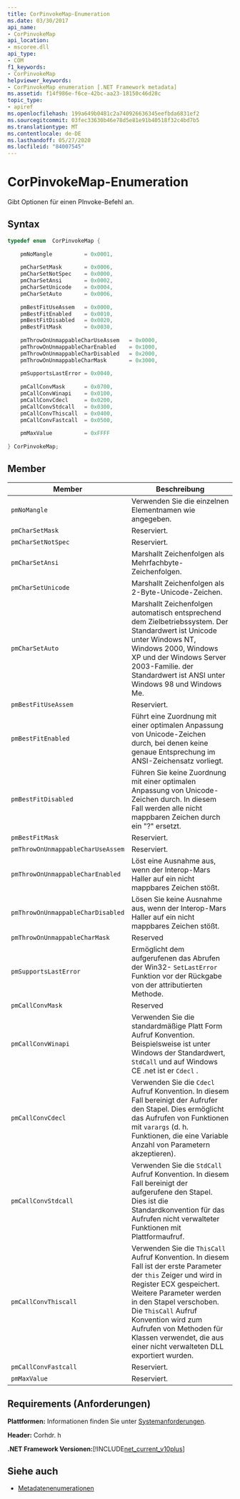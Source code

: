 ```yaml
---
title: CorPinvokeMap-Enumeration
ms.date: 03/30/2017
api_name:
- CorPinvokeMap
api_location:
- mscoree.dll
api_type:
- COM
f1_keywords:
- CorPinvokeMap
helpviewer_keywords:
- CorPinvokeMap enumeration [.NET Framework metadata]
ms.assetid: f14f986e-f6ce-42bc-aa23-18150c46d28c
topic_type:
- apiref
ms.openlocfilehash: 199a649b0481c2a740926636345eefbda6831ef2
ms.sourcegitcommit: 03fec33630b46e78d5e81e91b40518f32c4bd7b5
ms.translationtype: MT
ms.contentlocale: de-DE
ms.lasthandoff: 05/27/2020
ms.locfileid: "84007545"
---
```

# <a name="corpinvokemap-enumeration"></a>CorPinvokeMap-Enumeration
Gibt Optionen für einen PInvoke-Befehl an.  
  
## <a name="syntax"></a>Syntax  
  
```cpp  
typedef enum  CorPinvokeMap {  
  
    pmNoMangle          = 0x0001,  
  
    pmCharSetMask       = 0x0006,  
    pmCharSetNotSpec    = 0x0000,  
    pmCharSetAnsi       = 0x0002,  
    pmCharSetUnicode    = 0x0004,  
    pmCharSetAuto       = 0x0006,  
  
    pmBestFitUseAssem   = 0x0000,  
    pmBestFitEnabled    = 0x0010,  
    pmBestFitDisabled   = 0x0020,  
    pmBestFitMask       = 0x0030,  
  
    pmThrowOnUnmappableCharUseAssem   = 0x0000,  
    pmThrowOnUnmappableCharEnabled    = 0x1000,  
    pmThrowOnUnmappableCharDisabled   = 0x2000,  
    pmThrowOnUnmappableCharMask       = 0x3000,  
  
    pmSupportsLastError = 0x0040,
  
    pmCallConvMask      = 0x0700,  
    pmCallConvWinapi    = 0x0100,  
    pmCallConvCdecl     = 0x0200,  
    pmCallConvStdcall   = 0x0300,  
    pmCallConvThiscall  = 0x0400,  
    pmCallConvFastcall  = 0x0500,  
  
    pmMaxValue          = 0xFFFF  
  
} CorPinvokeMap;  
```  
  
## <a name="members"></a>Member  
  
|Member|Beschreibung|  
|------------|-----------------|  
|`pmNoMangle`|Verwenden Sie die einzelnen Elementnamen wie angegeben.|  
|`pmCharSetMask`|Reserviert.|  
|`pmCharSetNotSpec`|Reserviert.|  
|`pmCharSetAnsi`|Marshallt Zeichenfolgen als Mehrfachbyte-Zeichenfolgen.|  
|`pmCharSetUnicode`|Marshallt Zeichenfolgen als 2-Byte-Unicode-Zeichen.|  
|`pmCharSetAuto`|Marshallt Zeichenfolgen automatisch entsprechend dem Zielbetriebssystem. Der Standardwert ist Unicode unter Windows NT, Windows 2000, Windows XP und der Windows Server 2003-Familie. der Standardwert ist ANSI unter Windows 98 und Windows Me.|  
|`pmBestFitUseAssem`|Reserviert.|  
|`pmBestFitEnabled`|Führt eine Zuordnung mit einer optimalen Anpassung von Unicode-Zeichen durch, bei denen keine genaue Entsprechung im ANSI-Zeichensatz vorliegt.|  
|`pmBestFitDisabled`|Führen Sie keine Zuordnung mit einer optimalen Anpassung von Unicode-Zeichen durch. In diesem Fall werden alle nicht mappbaren Zeichen durch ein "?" ersetzt.|  
|`pmBestFitMask`|Reserviert.|  
|`pmThrowOnUnmappableCharUseAssem`|Reserviert.|  
|`pmThrowOnUnmappableCharEnabled`|Löst eine Ausnahme aus, wenn der Interop-Mars Haller auf ein nicht mappbares Zeichen stößt.|  
|`pmThrowOnUnmappableCharDisabled`|Lösen Sie keine Ausnahme aus, wenn der Interop-Mars Haller auf ein nicht mappbares Zeichen stößt.|  
|`pmThrowOnUnmappableCharMask`|Reserved|  
|`pmSupportsLastError`|Ermöglicht dem aufgerufenen das Abrufen der Win32- `SetLastError` Funktion vor der Rückgabe von der attributierten Methode.|  
|`pmCallConvMask`|Reserved|  
|`pmCallConvWinapi`|Verwenden Sie die standardmäßige Platt Form Aufruf Konvention. Beispielsweise ist unter Windows der Standardwert, `StdCall` und auf Windows CE .net ist er `Cdecl` .|  
|`pmCallConvCdecl`|Verwenden Sie die `Cdecl` Aufruf Konvention. In diesem Fall bereinigt der Aufrufer den Stapel. Dies ermöglicht das Aufrufen von Funktionen mit `varargs` (d. h. Funktionen, die eine Variable Anzahl von Parametern akzeptieren).|  
|`pmCallConvStdcall`|Verwenden Sie die `StdCall` Aufruf Konvention. In diesem Fall bereinigt der aufgerufene den Stapel. Dies ist die Standardkonvention für das Aufrufen nicht verwalteter Funktionen mit Plattformaufruf.|  
|`pmCallConvThiscall`|Verwenden Sie die `ThisCall` Aufruf Konvention. In diesem Fall ist der erste Parameter der `this` Zeiger und wird in Register ECX gespeichert. Weitere Parameter werden in den Stapel verschoben. Die `ThisCall` Aufruf Konvention wird zum Aufrufen von Methoden für Klassen verwendet, die aus einer nicht verwalteten DLL exportiert wurden.|  
|`pmCallConvFastcall`|Reserviert.|  
|`pmMaxValue`|Reserviert.|  
  
## <a name="requirements"></a>Requirements (Anforderungen)  
 **Plattformen:** Informationen finden Sie unter [Systemanforderungen](../../get-started/system-requirements.md).  
  
 **Header:** Corhdr. h  
  
 **.NET Framework Versionen:**[!INCLUDE[net_current_v10plus](../../../../includes/net-current-v10plus-md.md)]  
  
## <a name="see-also"></a>Siehe auch

- [Metadatenenumerationen](metadata-enumerations.md)

